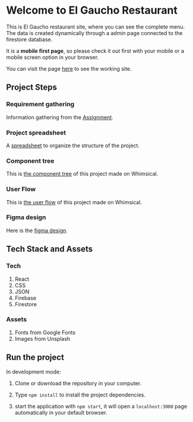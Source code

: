 # Welcome to El Gaucho Restaurant

This is El Gaucho restaurant site, where you can see the complete menu.
The data is created dynamically through a admin page connected to the firestore database.

It is a **mobile first page**, so please check it out first with your mobile or a mobile screen option in your browser.

You can visit the page [here](https://el-gaucho-bbq.web.app/) to see the working site.

## Project Steps

### Requirement gathering

Information gathering from the [Assignment](https://drive.google.com/file/d/1DLPxan0rGx2JvRh9gZH8ojXPKjRjV_ki/view?usp=sharing).

### Project spreadsheet

A [spreadsheet](https://docs.google.com/spreadsheets/d/1LQUYp0u8uZeJk7YASSvH3FASy2xyPWOeGLeT2Y-9qpo/edit?usp=sharing) to organize the structure of the project.

### Component tree

This is [the component tree](https://whimsical.com/bbq-restaurant-JnNTt8sSqYeyx5yWVoXfAb@2Ux7TurymMqHJRrirGwo) of this project made on Whimsical.

### User Flow

This is [the user flow](https://whimsical.com/bbq-restaurant-JnNTt8sSqYeyx5yWVoXfAb@2Ux7TurymNhgZkGnDmDf) of this project made on Whimsical.

### Figma design

Here is the [figma design](https://www.figma.com/file/pzmFZLi16udnZQdspjCSOD/El-gaucho-bbq?node-id=11%3A3).

## Tech Stack and Assets

### Tech

1. React
2. CSS
3. JSON
4. Firebase
5. Firestore

### Assets

1. Fonts from Google Fonts
2. Images from Unsplash

## Run the project

In development mode:

1. Clone or download the repository in your computer.

2. Type `npm install` to install the project dependencies.

3. start the application with `npm start`, it will open a `localhost:3000` page automatically in your default browser.
